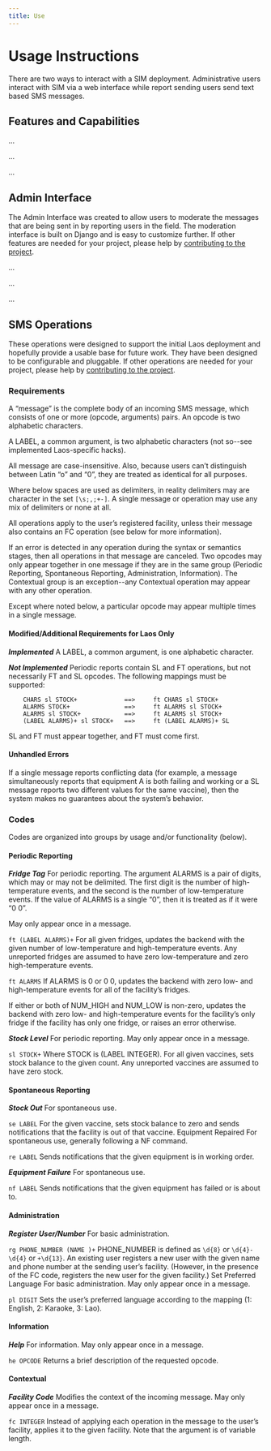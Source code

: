 ```yaml
---
title: Use
---
```


Usage Instructions
==================

There are two ways to interact with a SIM deployment. Administrative users interact with SIM via a web interface while report sending users send text based SMS messages.

Features and Capabilities
------------------


...

...

...

Admin Interface
------------------

The Admin Interface was created to allow users to moderate the messages that are being sent in by reporting users in the field. The moderation interface is built on Django and is easy to customize further. If other features are needed for your project, please help by [contributing to the project](/contribute).

...

...

...

SMS Operations
------------------

These operations were designed to support the initial Laos deployment and hopefully provide a usable base for future work. They have been designed to be configurable and pluggable. If other operations are needed for your project, please help by [contributing to the project](/contribute).

### Requirements
A “message” is the complete body of an incoming SMS message, which consists of one or more (opcode, arguments) pairs. An opcode is two alphabetic characters.

A LABEL, a common argument, is two alphabetic characters (not so--see implemented Laos-specific hacks).

All message are case-insensitive. Also, because users can’t distinguish between Latin “o” and “0”, they are treated as identical for all purposes.

Where below spaces are used as delimiters, in reality delimiters may are character in the set `[\s;,;+-]`. A single message or operation may use any mix of delimiters or none at all.

All operations apply to the user’s registered facility, unless their message also contains an FC operation (see below for more information).

If an error is detected in any operation during the syntax or semantics stages, then all operations in that message are canceled.
Two opcodes may only appear together in one message if they are in the same group (Periodic Reporting, Spontaneous Reporting, Administration, Information). The Contextual group is an exception--any Contextual operation may appear with any other operation.

Except where noted below, a particular opcode may appear multiple times in a single message.

#### Modified/Additional Requirements for Laos Only

***Implemented*** A LABEL, a common argument, is one alphabetic character.

***Not Implemented*** Periodic reports contain SL and FT operations, but not necessarily FT and SL opcodes. The following mappings must be supported:

        CHARS sl STOCK+             ==>     ft CHARS sl STOCK+
        ALARMS STOCK+               ==>     ft ALARMS sl STOCK+
        ALARMS sl STOCK+            ==>     ft ALARMS sl STOCK+
        (LABEL ALARMS)+ sl STOCK+   ==>     ft (LABEL ALARMS)+ SL


SL and FT must appear together, and FT must come first.

#### Unhandled Errors
If a single message reports conflicting data (for example, a message simultaneously reports that equipment A is both failing and working or a SL message reports two different values for the same vaccine), then the system makes no guarantees about the system’s behavior.

### Codes
Codes are organized into groups by usage and/or functionality (below).

#### Periodic Reporting

***Fridge Tag*** For periodic reporting. The argument ALARMS is a pair of digits, which may or may not be delimited. The first digit is the number of high-temperature events, and the second is the number of low-temperature events. If the value of ALARMS is a single “0”, then it is treated as if it were “0 0”.

May only appear once in a message.

`ft (LABEL ALARMS)+` For all given fridges, updates the backend with the given number of low-temperature and high-temperature events. Any unreported fridges are assumed to have zero low-temperature and zero high-temperature events.

`ft ALARMS` If ALARMS is 0 or 0 0, updates the backend with zero low- and high-temperature events for all of the facility’s fridges.

If either or both of NUM_HIGH and NUM_LOW is non-zero, updates the backend with zero low- and high-temperature events for the facility’s only fridge if the facility has only one fridge, or raises an error otherwise.

***Stock Level*** For periodic reporting. May only appear once in a message.

`sl STOCK+` Where STOCK is (LABEL INTEGER). For all given vaccines, sets stock balance to the given count. Any unreported vaccines are assumed to have zero stock.

#### Spontaneous Reporting

***Stock Out*** For spontaneous use.

`se LABEL` For the given vaccine, sets stock balance to zero and sends notifications that the facility is out of that vaccine.
Equipment Repaired
For spontaneous use, generally following a NF command.

`re LABEL` Sends notifications that the given equipment is in working order.

***Equipment Failure*** For spontaneous use.

`nf LABEL` Sends notifications that the given equipment has failed or is about to.

#### Administration

***Register User/Number*** For basic administration.

`rg PHONE_NUMBER (NAME )+` PHONE_NUMBER is defined as `\d{8}` or `\d{4}-\d{4}` or `+\d{13}`. An existing user registers a new user with the given name and phone number at the sending user’s facility. (However, in the presence of the FC code, registers the new user for the given facility.)
Set Preferred Language
For basic administration. May only appear once in a message.

`pl DIGIT` Sets the user’s preferred language according to the mapping (1: English, 2: Karaoke, 3: Lao).
#### Information

***Help*** For information. May only appear once in a message.

`he OPCODE` Returns a brief description of the requested opcode.

#### Contextual

***Facility Code*** Modifies the context of the incoming message. May only appear once in a message.

`fc INTEGER` Instead of applying each operation in the message to the user’s facility, applies it to the given facility. Note that the argument is of variable length.